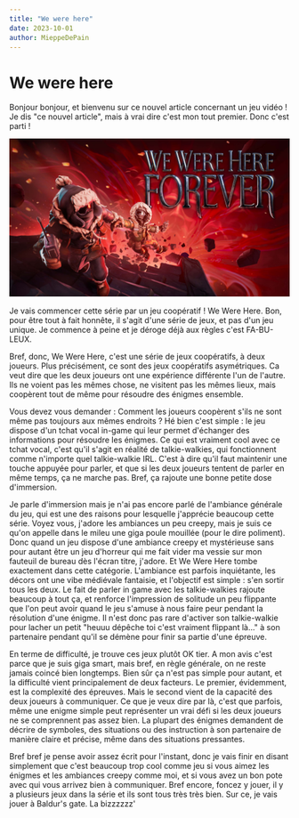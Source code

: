 ```yaml
---
title: "We were here"
date: 2023-10-01
author: MieppeDePain
---
```

# We were here

Bonjour bonjour, et bienvenu sur ce nouvel article concernant un jeu vidéo !
Je dis "ce nouvel article", mais à vrai dire c'est mon tout premier.
Donc c'est parti !

![](/jeux-videos/assets/2023-10-01-we-were-here-1.png)

Je vais commencer cette série par un jeu coopératif ! We Were Here.
Bon, pour être tout à fait honnête, il s'agit d'une série de jeux, et pas d'un jeu unique.
Je commence à peine et je déroge déjà aux règles c'est FA-BU-LEUX.

Bref, donc, We Were Here, c'est une série de jeux coopératifs, à deux joueurs.
Plus précisément, ce sont des jeux coopératifs asymétriques. Ca veut dire que les deux joueurs ont une expérience différente l'un de l'autre. Ils ne voient pas les mêmes chose, ne visitent pas les mêmes lieux, mais coopèrent tout de même pour résoudre des énigmes ensemble.

Vous devez vous demander : Comment les joueurs coopèrent s'ils ne sont même pas toujours aux mêmes endroits ? Hé bien c'est simple : le jeu dispose d'un tchat vocal in-game qui leur permet d'échanger des informations pour résoudre les énigmes.
Ce qui est vraiment cool avec ce tchat vocal, c'est qu'il s'agit en réalité de talkie-walkies, qui fonctionnent comme n'importe quel talkie-walkie IRL. C'est à dire qu'il faut maintenir une touche appuyée pour parler, et que si les deux joueurs tentent de parler en même temps, ça ne marche pas.
Bref, ça rajoute une bonne petite dose d'immersion.

Je parle d'immersion mais je n'ai pas encore parlé de l'ambiance générale du jeu, qui est une des raisons pour lesquelle j'apprécie beaucoup cette série.
Voyez vous, j'adore les ambiances un peu creepy, mais je suis ce qu'on appelle dans le mileu une giga poule mouillée (pour le dire poliment). 
Donc quand un jeu dispose d'une ambiance creepy et mystérieuse sans pour autant être un jeu d'horreur qui me fait vider ma vessie sur mon fauteuil de bureau dès l'écran titre, j'adore. Et We Were Here tombe exactement dans cette catégorie.
L'ambiance est parfois inquiétante, les décors ont une vibe médiévale fantaisie, et l'objectif est simple : s'en sortir tous les deux.
Le fait de parler in game avec les talkie-walkies rajoute beaucoup à tout ça, et renforce l'impression de solitude un peu flippante que l'on peut avoir quand le jeu s'amuse à nous faire peur pendant la résolution d'une énigme.
Il n'est donc pas rare d'activer son talkie-walkie pour lacher un petit "heuuu dépêche toi c'est vraiment flippant là..." à son partenaire pendant qu'il se démène pour finir sa partie d'une épreuve.

En terme de difficulté, je trouve ces jeux plutôt OK tier. A mon avis c'est parce que je suis giga smart, mais bref, en règle générale, on ne reste jamais coincé bien longtemps. Bien sûr ça n'est pas simple pour autant, et la difficulté vient principalement de deux facteurs. 
Le premier, évidemment, est la complexité des épreuves. Mais le second vient de la capacité des deux joueurs à communiquer. Ce que je veux dire par là, c'est que parfois, même une enigme simple peut représenter un vrai défi si les deux joueurs ne se comprennent pas assez bien. La plupart des énigmes demandent de décrire de symboles, des situations ou des instruction à son partenaire de manière claire et précise, même dans des situations pressantes.

Bref bref je pense avoir assez écrit pour l'instant, donc je vais finir en disant simplement que c'est beaucoup trop cool comme jeu si vous aimez les énigmes et les ambiances creepy comme moi, et si vous avez un bon pote avec qui vous arrivez bien à communiquer.
Bref encore, foncez y jouer, il y a plusieurs jeux dans la série et ils sont tous très très bien.
Sur ce, je vais jouer à Baldur's gate.
La bizzzzzz'